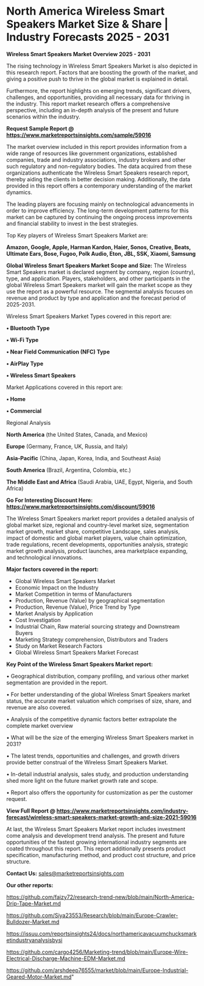 # North America Wireless Smart Speakers Market Size & Share | Industry Forecasts 2025 - 2031

<Strong> Wireless Smart Speakers Market Overview 2025 - 2031</strong>

The rising technology in Wireless Smart Speakers Market is also depicted in this research report. Factors that are boosting the growth of the market, and giving a positive push to thrive in the global market is explained in detail.

Furthermore, the report highlights on emerging trends, significant drivers, challenges, and opportunities, providing all necessary data for thriving in the industry. This report market research offers a comprehensive perspective, including an in-depth analysis of the present and future scenarios within the industry.

<strong>Request Sample Report @ <a href=https://www.marketreportsinsights.com/sample/59016>https://www.marketreportsinsights.com/sample/59016</a></strong>

The market overview included in this report provides information from a wide range of resources like government organizations, established companies, trade and industry associations, industry brokers and other such regulatory and non-regulatory bodies. The data acquired from these organizations authenticate the Wireless Smart Speakers research report, thereby aiding the clients in better decision making. Additionally, the data provided in this report offers a contemporary understanding of the market dynamics.

The leading players are focusing mainly on technological advancements in order to improve efficiency. The long-term development patterns for this market can be captured by continuing the ongoing process improvements and financial stability to invest in the best strategies.

Top Key players of Wireless Smart Speakers Market are:

<strong>Amazon, Google, Apple, Harman Kardon, Haier, Sonos, Creative, Beats, Ultimate Ears, Bose, Fugoo, Polk Audio, Eton, JBL, SSK, Xiaomi, Samsung</strong>

<strong><b>Global Wireless Smart Speakers Market Scope and Size:</b></strong>
The Wireless Smart Speakers market is declared segment by company, region (country), type, and application. Players, stakeholders, and other participants in the global Wireless Smart Speakers market will gain the market scope as they use the report as a powerful resource. The segmental analysis focuses on revenue and product by type and application and the forecast period of 2025-2031.

Wireless Smart Speakers Market Types covered in this report are:

<strong>• Bluetooth Type

• Wi-Fi Type

• Near Field Communication (NFC) Type

• AirPlay Type

• Wireless Smart Speakers</strong>

Market Applications covered in this report are:

<strong>• Home

• Commercial</strong> 

Regional Analysis

<strong>North America</strong> (the United States, Canada, and Mexico)

<strong>Europe</strong> (Germany, France, UK, Russia, and Italy)

<strong>Asia-Pacific</strong> (China, Japan, Korea, India, and Southeast Asia)

<strong>South America</strong> (Brazil, Argentina, Colombia, etc.)

<strong>The Middle East and Africa</strong> (Saudi Arabia, UAE, Egypt, Nigeria, and South Africa)

<strong>Go For Interesting Discount Here: <a href=https://www.marketreportsinsights.com/discount/59016>https://www.marketreportsinsights.com/discount/59016</a></strong>

The Wireless Smart Speakers market report provides a detailed analysis of global market size, regional and country-level market size, segmentation market growth, market share, competitive Landscape, sales analysis, impact of domestic and global market players, value chain optimization, trade regulations, recent developments, opportunities analysis, strategic market growth analysis, product launches, area marketplace expanding, and technological innovations.

<strong><b>Major factors covered in the report:</b></strong>
<ul>
  <li>Global Wireless Smart Speakers Market </li>
  <li>Economic Impact on the Industry</li>
  <li>Market Competition in terms of Manufacturers</li>
  <li>Production, Revenue (Value) by geographical segmentation</li>
  <li>Production, Revenue (Value), Price Trend by Type</li>
  <li>Market Analysis by Application</li>
  <li>Cost Investigation</li>
  <li>Industrial Chain, Raw material sourcing strategy and Downstream Buyers</li>
  <li>Marketing Strategy comprehension, Distributors and Traders</li>
  <li>Study on Market Research Factors</li>
  <li>Global Wireless Smart Speakers Market Forecast</li>
</ul>

<strong><b>Key Point of the Wireless Smart Speakers Market report:</b></strong>

• Geographical distribution, company profiling, and various other market segmentation are provided in the report.

• For better understanding of the global Wireless Smart Speakers market status, the accurate market valuation which comprises of size, share, and revenue are also covered.

• Analysis of the competitive dynamic factors better extrapolate the complete market overview

• What will be the size of the emerging Wireless Smart Speakers market in 2031?

• The latest trends, opportunities and challenges, and growth drivers provide better construal of the Wireless Smart Speakers Market.

• In-detail industrial analysis, sales study, and production understanding shed more light on the future market growth rate and scope.

• Report also offers the opportunity for customization as per the customer request.

<strong><b>View Full Report @ <a href=https://www.marketreportsinsights.com/industry-forecast/wireless-smart-speakers-market-growth-and-size-2021-59016>https://www.marketreportsinsights.com/industry-forecast/wireless-smart-speakers-market-growth-and-size-2021-59016</a></b></strong>


At last, the Wireless Smart Speakers Market report includes investment come analysis and development trend analysis. The present and future opportunities of the fastest growing international industry segments are coated throughout this report. This report additionally presents product specification, manufacturing method, and product cost structure, and price structure.

<strong>Contact Us:</strong>
sales@marketreportsinsights.com

<strong>Our other reports:</strong>

<a href=https://github.com/faizy72/research-trend-new/blob/main/North-America-Drip-Tape-Market.md>https://github.com/faizy72/research-trend-new/blob/main/North-America-Drip-Tape-Market.md</a>

<a href=https://github.com/Siya23553/Research/blob/main/Europe-Crawler-Bulldozer-Market.md>https://github.com/Siya23553/Research/blob/main/Europe-Crawler-Bulldozer-Market.md</a>

<a href=https://issuu.com/reportsinsights24/docs/northamericavacuumchucksmarketindustryanalysisbysi>https://issuu.com/reportsinsights24/docs/northamericavacuumchucksmarketindustryanalysisbysi</a>

<a href=https://github.com/cargo4256/Marketing-trend/blob/main/Europe-Wire-Electrical-Discharge-Machine-EDM-Market.md>https://github.com/cargo4256/Marketing-trend/blob/main/Europe-Wire-Electrical-Discharge-Machine-EDM-Market.md</a>

<a href=https://github.com/arshdeep76555/market/blob/main/Europe-Industrial-Geared-Motor-Market.md>https://github.com/arshdeep76555/market/blob/main/Europe-Industrial-Geared-Motor-Market.md</a>"
